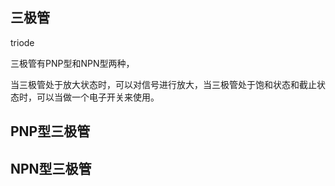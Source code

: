 ## 三极管

triode

三极管有PNP型和NPN型两种，

当三极管处于放大状态时，可以对信号进行放大，当三极管处于饱和状态和截止状态时，可以当做一个电子开关来使用。


## PNP型三极管


## NPN型三极管

